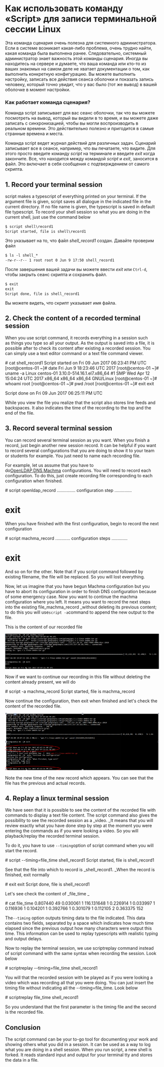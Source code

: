 # Как использовать команду «Script» для записи терминальной сессии Linux

Эта команда сценария очень полезна для системного администратора. Если в системе возникает какая-либо проблема, очень трудно найти, какая команда была выполнена ранее. Следовательно, системный администратор знает важность этой команды сценария. Иногда вы находитесь на сервере и думаете, что ваша команда или кто-то из ваших знакомых на самом деле не хватает документации о том, как выполнить конкретную конфигурацию. Вы можете выполнить настройку, записать все действия сеанса оболочки и показать запись человеку, который точно увидит, что у вас было (тот же вывод) в вашей оболочке в момент настройки.

### Как работает команда сценария?

Команда script записывает для вас сеанс оболочки, так что вы можете посмотреть на вывод, который вы видели в то время, и вы можете даже записать с синхронизацией, чтобы вы могли воспроизводить в реальном времени. Это действительно полезно и пригодится в самые странные времена и места.

Команда script ведет журнал действий для различных задач. Сценарий записывает все в сеансе, например, что вы печатаете, что видите. Для этого просто введите команду _script_ на терминале и введите _exit_ когда закончите. Все, что находится между командой _script_ и _exit_, заносится в файл. Это включает в себя сообщения с подтверждением от самого скрипта.

## 1\. Record your terminal session

script makes a typescript of everything printed on your terminal. If the argument file is given, script saves all dialogue in the indicated file in the current directory. If no file name is given, the typescript is saved in default file typescript. To record your shell session so what you are doing in the current shell, just use the command below

```console
$ script shell\record1
Script started, file is shell\record1
```

Это указывает на то, что файл _shell\_record1_ создан. Давайте проверим файл

```console
$ ls -l shell_*
-rw-r--r-- 1 root root 0 Jun 9 17:50 shell_record1
```

После завершения вашей задачи вы можете ввести _exit_ или `Ctrl-d`, чтобы закрыть сеанс скрипта и сохранить файл.

```console
$ exit
exit
Script done, file is shell_record1
```

Вы можете видеть, что скрипт указывает имя файла.

## 2\. Check the content of a recorded terminal session

When you use script command, it records everything in a session such as things you type so all your output. As the output is saved into a file, it is possible after to check its content after existing a recorded session. You can simply use a text editor command or a text file command viewer.

\# cat shell\_record1 
Script started on Fri 09 Jun 2017 06:23:41 PM UTC
\[root@centos-01 ~\]# date
Fri Jun 9 18:23:46 UTC 2017
\[root@centos-01 ~\]# uname -a
Linux centos-01 3.10.0-514.16.1.el7.x86\_64 #1 SMP Wed Apr 12 15:04:24 UTC 2017 x86\_64 x86\_64 x86\_64 GNU/Linux
\[root@centos-01 ~\]# whoami
root
\[root@centos-01 ~\]# pwd
/root
\[root@centos-01 ~\]# exit
exit

Script done on Fri 09 Jun 2017 06:25:11 PM UTC

While you view the file you realize that the script also stores line feeds and backspaces. It also indicates the time of the recording to the top and the end of the file.

## 3\. Record several terminal session

You can record several terminal session as you want. When you finish a record, just begin another new session record. It can be helpful if you want to record several configurations that you are doing to show it to your team or students for example. You just need to name each recording file.

For example, let us assume that you have to do[OpenLDAP](https://linoxide.com/linux-how-to/install-openldap-2-different-hosts-configure-mirror-mode/),[DNS](https://linoxide.com/containers/setting-dns-server-docker/),[Machma](https://linoxide.com/tools/machma-enables-run-multiple-commands-parallel-linux/) configurations. You will need to record each configuration. To do this, just create recording file corresponding to each configuration when finished.

\# script openldap\_record
   ...............
    configuration step
   ..............
# exit

When you have finished with the first configuration, begin to record the next configuration

\# script machma\_record
    ............
     configuration steps
    .............
# exit

And so on for the other. Note that if you script command followed by existing filename, the file will be replaced. So you will lost everything.

Now, let us imagine that you have begun Machma configuration but you have to abort its configuration in order to finish DNS configuration because of some emergency case. Now you want to continue the machma configuration where you left. It means you want to record the next steps into the existing file_machma\_record _without deleting its previous content; to do this you will use`script -a`command to append the new output to the file.

This is the content of our recorded file

![](/images/script-record1.png)

Now if we want to continue our recording in this file without deleting the content already present, we will do

\# script -a machma\_record
Script started, file is machma\_record

Now continue the configuration, then exit when finished and let's check the content of the recorded file.

![](/images/script-append.png)

Note the new time of the new record which appears. You can see that the file has the previous and actual records.

## 4\. Replay a linux terminal session

We have seen that it is possible to see the content of the recorded file with commands to display a text file content. The script command also gives the possibility to see the recorded session as a _video. _It means that you will review exactly what you have done step by step at the moment you were entering the commands as if you were looking a video. So you will playback/replay the recorded terminal session.

To do it, you have to use `--timing`option of script command when you will start the record.

\# script --timing=file\_time shell\_record1
Script started, file is shell\_record1

See that the file into which to record is _shell\_record1. _When the record is finished, exit normally

\# exit
exit
Script done, file is shell\_record1

Let's see check the content of _file\_time _

\# cat file\_time 
0.807440 49
0.030061 1
116.131648 1
0.226914 1
0.033997 1
0.116936 1
0.104201 1
0.392766 1
0.301079 1
0.112105 2
0.363375 152

The`--timing` option outputs timing data to the file indicated. This data contains two fields, separated by a space which indicates how much time elapsed since the previous output how many characters were output this time. This information can be used to replay typescripts with realistic typing and output delays.

Now to replay the terminal session, we use scriptreplay command instead of script command with the same syntax when recording the session. Look below

\# scriptreplay --timing=file\_time shell\_record1

You will that the recorded session with be played as if you were looking a video which was recording all that you were doing. You can just insert the timing file without indicating all the --timing=file\_time. Look below

\# scriptreplay file\_time shell\_record1

So you understand that the first parameter is the timing file and the second is the recorded file.

## Conclusion

The script command can be your to-go tool for documenting your work and showing others what you did in a session. It can be used as a way to log what you are doing in a shell session. When you run script, a new shell is forked. It reads standard input and output for your terminal tty and stores the data in a file.